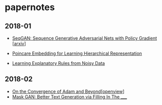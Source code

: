 # papernotes

## 2018-01

- [SeqGAN: Sequence Generative Adversarial Nets with Policy Gradient](./notes/seqgan.md) [[arxiv](https://arxiv.org/abs/1609.05473)]

- [Poincare Embedding for Learning Hierarchical Representation](./notes/poincare_embedding.md)

- [Learning Explanatory Rules from Noisy Data](./notes/Learning%20explanatory%20rules%20from%20noisy%20data.md)


## 2018-02

- [On the Convergence of Adam and Beyond](./notes/conv_of_adam.md)[[openview](https://openreview.net/pdf?id=ryQu7f-RZ)]
- [Mask GAN: Better Text Generation via Filling In The ___](./notes/MaskGAN_textGeneration.md)
